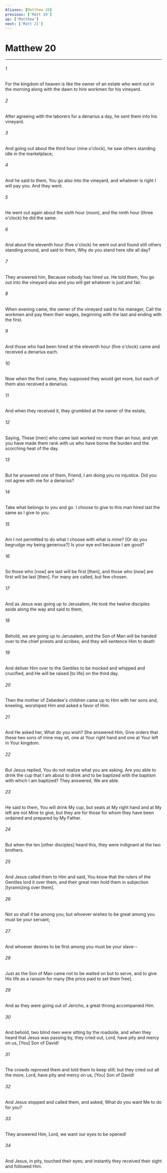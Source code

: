 ```yaml
---
Aliases: [Matthew 20]
previous: ['Matt 19']
up: ['Matthew']
next: ['Matt 21']
---
```

# Matthew 20

***














###### 1 






For the kingdom of heaven is like the owner of an estate who went out in the morning along with the dawn to hire workmen for his vineyard. 













###### 2 






After agreeing with the laborers for a denarius a day, he sent them into his vineyard. 













###### 3 






And going out about the third hour (nine o'clock), he saw others standing idle in the marketplace; 













###### 4 






And he said to them, You go also into the vineyard, and whatever is right I will pay you. And they went. 













###### 5 






He went out again about the sixth hour (noon), and the ninth hour (three o'clock) he did the same. 













###### 6 






And about the eleventh hour (five o'clock) he went out and found still others standing around, and said to them, Why do you stand here idle all day? 













###### 7 






They answered him, Because nobody has hired us. He told them, You go out into the vineyard also and you will get whatever is just and fair. 













###### 8 






When evening came, the owner of the vineyard said to his manager, Call the workmen and pay them their wages, beginning with the last and ending with the first. 













###### 9 






And those who had been hired at the eleventh hour (five o'clock) came and received a denarius each. 













###### 10 






Now when the first came, they supposed they would get more, but each of them also received a denarius. 













###### 11 






And when they received it, they grumbled at the owner of the estate, 













###### 12 






Saying, These [men] who came last worked no more than an hour, and yet you have made them rank with us who have borne the burden and the scorching heat of the day. 













###### 13 






But he answered one of them, Friend, I am doing you no injustice. Did you not agree with me for a denarius? 













###### 14 






Take what belongs to you and go. I choose to give to this man hired last the same as I give to you. 













###### 15 






Am I not permitted to do what I choose with what is mine? [Or do you begrudge my being generous?] Is your eye evil because I am good? 













###### 16 






So those who [now] are last will be first [then], and those who [now] are first will be last [then]. For many are called, but few chosen. 













###### 17 






And as Jesus was going up to Jerusalem, He took the twelve disciples aside along the way and said to them, 













###### 18 






Behold, we are going up to Jerusalem, and the Son of Man will be handed over to the chief priests and scribes; and they will sentence Him to death 













###### 19 






And deliver Him over to the Gentiles to be mocked and whipped and crucified, and He will be raised [to life] on the third day. 













###### 20 






Then the mother of Zebedee's children came up to Him with her sons and, kneeling, worshiped Him and asked a favor of Him. 













###### 21 






And He asked her, What do you wish? She answered Him, Give orders that these two sons of mine may sit, one at Your right hand and one at Your left in Your kingdom. 













###### 22 






But Jesus replied, You do not realize what you are asking. Are you able to drink the cup that I am about to drink and to be baptized with the baptism with which I am baptized? They answered, We are able. 













###### 23 






He said to them, You will drink My cup, but seats at My right hand and at My left are not Mine to give, but they are for those for whom they have been ordained and prepared by My Father. 













###### 24 






But when the ten [other disciples] heard this, they were indignant at the two brothers. 













###### 25 






And Jesus called them to Him and said, You know that the rulers of the Gentiles lord it over them, and their great men hold them in subjection [tyrannizing over them]. 













###### 26 






Not so shall it be among you; but whoever wishes to be great among you must be your servant, 













###### 27 






And whoever desires to be first among you must be your slave-- 













###### 28 






Just as the Son of Man came not to be waited on but to serve, and to give His life as a ransom for many [the price paid to set them free]. 













###### 29 






And as they were going out of Jericho, a great throng accompanied Him. 













###### 30 






And behold, two blind men were sitting by the roadside, and when they heard that Jesus was passing by, they cried out, Lord, have pity and mercy on us, [You] Son of David! 













###### 31 






The crowds reproved them and told them to keep still; but they cried out all the more, Lord, have pity and mercy on us, [You] Son of David! 













###### 32 






And Jesus stopped and called them, and asked, What do you want Me to do for you? 













###### 33 






They answered Him, Lord, we want our eyes to be opened! 













###### 34 






And Jesus, in pity, touched their eyes; and instantly they received their sight and followed Him.
